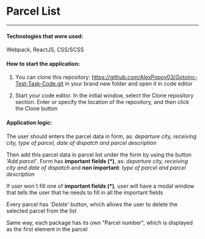 # Parcel List

---

#### Technologies that were used:

Webpack, ReactJS, CSS/SCSS

#### How to start the application:

1. You can clone this repository: https://github.com/AlexPopov03/Gotoinc-Test-Task-Code.git in your brand new folder and open it in code editor

2. Start your code editor. In the initial window, select the Clone repository section. Enter or specify the location of the repository, and then click the Clone button

#### Application logic:

The user should enters the parcel data in form, as: *departure city, receiving city, type of parcel, date of dispatch and parcel description*

Then add this parcel data in parcel list under the form by using the button *'Add parcel'*. Form has **important fields (*)**, as:  *departure city, receiving city and date of dispatch* and **non important**: *type of parcel and parcel description*

If user won`t fill one of **important fields (*)**, user will have a modal window that tells the user that he needs to fill in all the important fields

Every parcel has *'Delete'* button, which allows the user to delete the selected parcel from the list

Same way, each package has its own "Parcel number", which is displayed as the first element in the parcel
